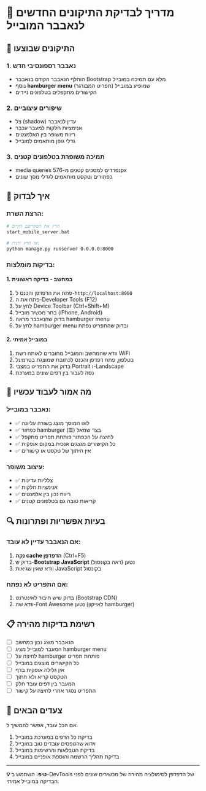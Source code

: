 # 📱 מדריך לבדיקת התיקונים החדשים לנאבבר המובייל

## 🔧 התיקונים שבוצעו

### 1. **נאבבר רספונסיבי חדש**
- הוחלף הנאבבר הקודם בנאבבר Bootstrap מלא עם תמיכה במובייל
- נוסף **hamburger menu** (תפריט המבורגר) שמופיע במובייל
- הקישורים מתקפלים בטלפונים ניידים

### 2. **שיפורים עיצוביים**
- צל (shadow) עדין לנאבבר
- אנימציות חלקות למעבר עכבר
- ריווח משופר בין האלמנטים
- גדלי גופן מותאמים למובייל

### 3. **תמיכה משופרת בטלפונים קטנים**
- media queries נפרדים למסכים קטנים מ-576px
- כפתורים וטקסט מותאמים לגדלי מסך שונים

## 🧪 איך לבדוק

### הרצת השרת:
```bash
# הרץ את הסקריפט הקיים
start_mobile_server.bat

# או הרץ ידנית:
python manage.py runserver 0.0.0.0:8000
```

### בדיקות מומלצות:

#### 1. **במחשב - בדיקה ראשונית**
1. פתח את הדפדפן והכנס ל-`http://localhost:8000`
2. פתח את ה-Developer Tools (F12)
3. לחץ על Device Toolbar (Ctrl+Shift+M)
4. בחר מכשיר מובייל (iPhone, Android)
5. בדוק שהנאבבר מראה hamburger menu
6. לחץ על hamburger menu ובדוק שהתפריט נפתח

#### 2. **במובייל אמיתי**
1. וודא שהמחשב והמובייל מחוברים לאותה רשת WiFi
2. בטלפון, פתח דפדפן והכנס לכתובת שמוצגת בטרמינל
3. בדוק את התפריט במצבי Portrait ו-Landscape
4. נסה לעבור בין דפים שונים במערכת

## 📱 מה אמור לעבוד עכשיו

### נאבבר במובייל:
- ✅ לוגו המוסך מוצג בשורה עליונה
- ✅ כפתור hamburger (☰) בצד שמאל
- ✅ לחיצה על הכפתור פותחת תפריט מתקפל
- ✅ כל הקישורים מוצגים אנכית במקום אופקית
- ✅ אין חיתוך של טקסט או קישורים

### עיצוב משופר:
- ✅ צלליות עדינות
- ✅ אנימציות חלקות
- ✅ ריווח נכון בין אלמנטים
- ✅ קריאות טובה גם בטלפונים קטנים

## 🔍 בעיות אפשריות ופתרונות

### אם הנאבבר עדיין לא עובד:
1. **נקה cache הדפדפן** (Ctrl+F5)
2. בדוק ש-**Bootstrap JavaScript** נטען (ראה בקונסול)
3. וודא שאין שגיאות JavaScript בקונסול

### אם התפריט לא נפתח:
1. בדוק שיש חיבור לאינטרנט (Bootstrap CDN)
2. וודא שה-Font Awesome נטען (לאייקון hamburger)

## 📋 רשימת בדיקות מהירה

- [ ] הנאבבר מוצג נכון במחשב
- [ ] המעבר למובייל מציג hamburger menu
- [ ] לחיצה על hamburger פותחת תפריט
- [ ] כל הקישורים מוצגים במובייל
- [ ] אין גלילה אופקית בדף
- [ ] הטקסט קריא ולא חתוך
- [ ] המעבר בין דפים עובד חלק
- [ ] התפריט נסגר אחרי לחיצה על קישור

## 🎯 צעדים הבאים

אם הכל עובד, אפשר להמשיך ל:
1. בדיקת כל הדפים במערכת במובייל
2. וידוא שהטפסים עובדים טוב במובייל
3. בדיקת הטבלאות והרשימות במובייל
4. בדיקת תהליך הרשמה והוספת אופניים במובייל

---
**💡 טיפ:** השתמש ב-DevTools של הדפדפן לסימולציה מהירה של מכשירים שונים לפני הבדיקה במובייל אמיתי.
